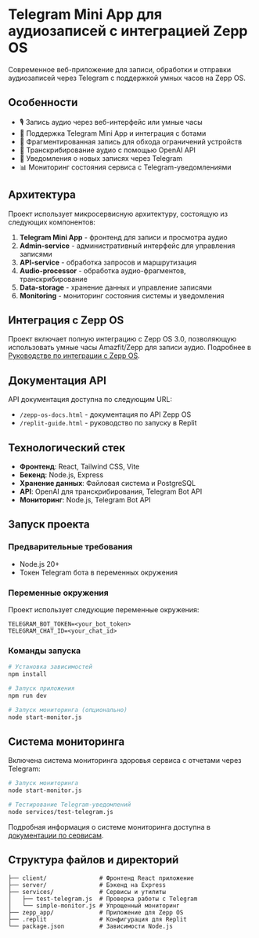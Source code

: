 # Telegram Mini App для аудиозаписей с интеграцией Zepp OS

Современное веб-приложение для записи, обработки и отправки аудиозаписей через Telegram с поддержкой умных часов на Zepp OS.

## Особенности

- 🎙️ Запись аудио через веб-интерфейс или умные часы
- 📱 Поддержка Telegram Mini App и интеграция с ботами
- 🔄 Фрагментированная запись для обхода ограничений устройств
- 📝 Транскрибирование аудио с помощью OpenAI API
- 🔔 Уведомления о новых записях через Telegram
- 📊 Мониторинг состояния сервиса с Telegram-уведомлениями

## Архитектура

Проект использует микросервисную архитектуру, состоящую из следующих компонентов:

1. **Telegram Mini App** - фронтенд для записи и просмотра аудио
2. **Admin-service** - административный интерфейс для управления записями
3. **API-service** - обработка запросов и маршрутизация
4. **Audio-processor** - обработка аудио-фрагментов, транскрибирование
5. **Data-storage** - хранение данных и управление записями
6. **Monitoring** - мониторинг состояния системы и уведомления

## Интеграция с Zepp OS

Проект включает полную интеграцию с Zepp OS 3.0, позволяющую использовать умные часы Amazfit/Zepp для записи аудио. Подробнее в [Руководстве по интеграции с Zepp OS](./README_ZEPP_INTEGRATION.md).

## Документация API

API документация доступна по следующим URL:
- `/zepp-os-docs.html` - документация по API Zepp OS
- `/replit-guide.html` - руководство по запуску в Replit

## Технологический стек

- **Фронтенд**: React, Tailwind CSS, Vite
- **Бекенд**: Node.js, Express
- **Хранение данных**: Файловая система и PostgreSQL
- **API**: OpenAI для транскрибирования, Telegram Bot API
- **Мониторинг**: Node.js, Telegram Bot API

## Запуск проекта

### Предварительные требования

- Node.js 20+
- Токен Telegram бота в переменных окружения

### Переменные окружения

Проект использует следующие переменные окружения:

```
TELEGRAM_BOT_TOKEN=<your_bot_token>
TELEGRAM_CHAT_ID=<your_chat_id>
```

### Команды запуска

```bash
# Установка зависимостей
npm install

# Запуск приложения
npm run dev

# Запуск мониторинга (опционально)
node start-monitor.js
```

## Система мониторинга

Включена система мониторинга здоровья сервиса с отчетами через Telegram:

```bash
# Запуск мониторинга
node start-monitor.js

# Тестирование Telegram-уведомлений
node services/test-telegram.js
```

Подробная информация о системе мониторинга доступна в [документации по сервисам](./services/README.md).

## Структура файлов и директорий

```
├── client/               # Фронтенд React приложение
├── server/               # Бэкенд на Express
├── services/             # Сервисы и утилиты
│   ├── test-telegram.js  # Проверка работы с Telegram 
│   └── simple-monitor.js # Упрощенный мониторинг
├── zepp_app/             # Приложение для Zepp OS
├── .replit               # Конфигурация для Replit
└── package.json          # Зависимости Node.js
```